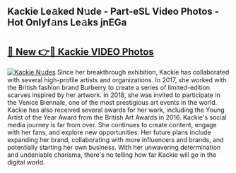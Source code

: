 ## Kackie Le𝚊ked N𝚞de - Part-eSL Video Photos - Hot Onlyf𝚊ns Le𝚊ks jnEGa

# <h2><a href="http://ab55089.deff.icu/?id=Kackie">🔗 New 👉🔴 Kackie VIDEO Photos</a></h2>

[![Kackie N𝚞des](https://i.imgur.com/rIISA9y.gif)](http://ab55089.deff.icu/?id=Kackie)
Since her breakthrough exhibition, Kackie has collaborated with several high-profile artists and organizations. In 2017, she worked with the British fashion brand Burberry to create a series of limited-edition scarves inspired by her artwork. In 2018, she was invited to participate in the Venice Biennale, one of the most prestigious art events in the world. Kackie has also received several awards for her work, including the Young Artist of the Year Award from the British Art Awards in 2016. Kackie's social media journey is far from over. She continues to create content, engage with her fans, and explore new opportunities. Her future plans include expanding her brand, collaborating with more influencers and brands, and potentially starting her own business. With her unwavering determination and undeniable charisma, there's no telling how far Kackie will go in the digital world.
